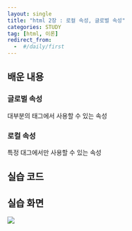 ```yaml
---
layout: single
title: "html 2장 : 로컬 속성, 글로벌 속성"
categories: STUDY
tag: [html, 이론]
redirect_from:
  -  #/daily/first
---
```


## 배운 내용

### 글로벌 속성

대부분의 태그에서 사용할 수 있는 속성

### 로컬 속성

특정 대그에서만 사용할 수 있는 속성

## 실습 코드

<script src="https://gist.github.com/JUNE2001/ac699da3098850acbbf56bd51573106b.js"></script>

## 실습 화면

![]({{site.url}}/images/2024-04-19-html2-images/03_global_attribute.png)
